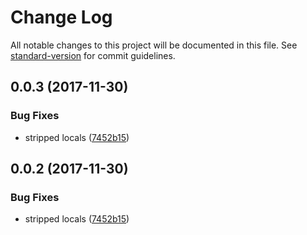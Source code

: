 # Change Log

All notable changes to this project will be documented in this file. See [standard-version](https://github.com/conventional-changelog/standard-version) for commit guidelines.

<a name="0.0.3"></a>
## 0.0.3 (2017-11-30)


### Bug Fixes

* stripped locals ([7452b15](https://github.com/sebinsua/get-dependencies-from-source/commit/7452b15))



<a name="0.0.2"></a>
## 0.0.2 (2017-11-30)


### Bug Fixes

* stripped locals ([7452b15](https://github.com/sebinsua/get-dependencies-from-source/commit/7452b15))
